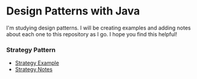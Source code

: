 # Design Patterns with Java
I'm studying design patterns. I will be creating examples and 
adding notes about each one to this repository as I go. I hope you
find this helpful!

### Strategy Pattern
- [Strategy  Example](src/main/java/com/welcometodannyland/strategy/)
- [Strategy Notes](src/main/java/com/welcometodannyland/strategy/strategyNotes.md)